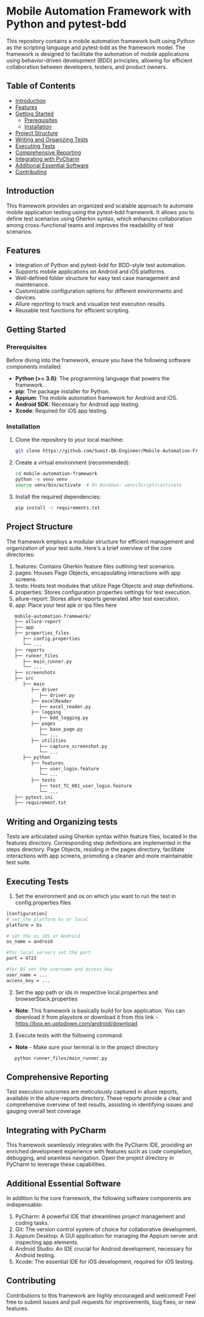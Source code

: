 # Mobile Automation Framework with Python and pytest-bdd

This repository contains a mobile automation framework built using Python as the scripting language and pytest-bdd as the framework model. The framework is designed to facilitate the automation of mobile applications using behavior-driven development (BDD) principles, allowing for efficient collaboration between developers, testers, and product owners.

## Table of Contents

- [Introduction](#introduction)
- [Features](#features)
- [Getting Started](#getting-started)
  - [Prerequisites](#prerequisites)
  - [Installation](#installation)
- [Project Structure](#project-structure)
- [Writing and Organizing Tests](#writing-and-organizing-tests)
- [Executing Tests](#executing-tests)
- [Comprehensive Reporting](#comprehensive-reporting)
- [Integrating with PyCharm](#integrating-with-pycharm)
- [Additional Essential Software](#additional-essential-software)
- [Contributing](#contributing)

## Introduction

This framework provides an organized and scalable approach to automate mobile application testing using the pytest-bdd framework. It allows you to define test scenarios using Gherkin syntax, which enhances collaboration among cross-functional teams and improves the readability of test scenarios.

## Features

- Integration of Python and pytest-bdd for BDD-style test automation.
- Supports mobile applications on Android and iOS platforms.
- Well-defined folder structure for easy test case management and maintenance.
- Customizable configuration options for different environments and devices.
- Allure reporting to track and visualize test execution results.
- Reusable test functions for efficient scripting.

## Getting Started

### Prerequisites

Before diving into the framework, ensure you have the following software components installed:

- **Python (>= 3.6)**: The programming language that powers the framework.
- **pip**: The package installer for Python.
- **Appium**: The mobile automation framework for Android and iOS.
- **Android SDK**: Necessary for Android app testing.
- **Xcode**: Required for iOS app testing.

### Installation

1. Clone the repository to your local machine:

   ```bash
   git clone https://github.com/Sumit-QA-Engineer/Mobile-Automation-Framework-Python-and-Pytest-bdd.git

2. Create a virtual environment (recommended):

   ```bash
   cd mobile-automation-framework
   python -m venv venv
   source venv/bin/activate  # On Windows: venv\Scripts\activate

3. Install the required dependencies:

   ```bash
   pip install -r requirements.txt

## Project Structure

The framework employs a modular structure for efficient management and organization of your test suite. Here's a brief overview of the core directories:

1. features: Contains Gherkin feature files outlining test scenarios.
2. pages: Houses Page Objects, encapsulating interactions with app screens.
3. tests: Hosts test modules that utilize Page Objects and step definitions.
4. properties: Stores configuration properties settings for test execution.
5. allure-report: Stores allure reports generated after test execution.
6. app: Place your test apk or ipa files here

```bash
   mobile-automation-framework/
   ├── allure-report
   ├── app
   ├── properties_files
      ├── config.properties
      └── ...
   ├── reports
   ├── runner_files
      ├── main_runner.py
      └── ...
   ├── screenshots
   ├── src
      ├── main
         ├── driver
            ├── driver.py
         ├── excelReader
            ├── excel_reader.py
         ├── logging
            ├── bdd_logging.py
         ├── pages
            ├── base_page.py
            └── ...
         ├── utilities
            ├── capture_screenshot.py
            └── ...
      ├── python
         ├── features
            ├── user_login.feature
            └── ...
         ├── tests
            ├── test_TC_001_user_login.feature
            └── ... 
   ├── pytest.ini
   ├── requirement.txt

```

## Writing and Organizing tests
Tests are articulated using Gherkin syntax within feature files, located in the features directory. Corresponding step definitions are implemented in the steps directory. Page Objects, residing in the pages directory, facilitate interactions with app screens, promoting a cleaner and more maintainable test suite.

## Executing Tests
1. Set the environment and os on which you want to run the test in config.properties files
```bash
[Configuration]
# set the platform bs or local
platform = bs

# set the os iOS or Android
os_name = android

#for local servers set the port
port = 4723

#for BS set the username and access_key
user_name = ...
access_key = ...
```

2. Set the app path or ids in respective local.properties and browserStack.properties

- **Note**: This framework is basically build for box application. You can download it from playstore or download it from this link - https://box.en.uptodown.com/android/download

3. Execute tests with the following command:

- **Note** - Make sure your terminal is in the project directory
```bash
   python runner_files/main_runner.py
```

## Comprehensive Reporting

Test execution outcomes are meticulously captured in allure reports, available in the allure-reports directory. These reports provide a clear and comprehensive overview of test results, assisting in identifying issues and gauging overall test coverage

## Integrating with PyCharm

This framework seamlessly integrates with the PyCharm IDE, providing an enriched development experience with features such as code completion, debugging, and seamless navigation. Open the project directory in PyCharm to leverage these capabilities.

## Additional Essential Software
In addition to the core framework, the following software components are indispensable:

1. PyCharm: A powerful IDE that streamlines project management and coding tasks.
2. Git: The version control system of choice for collaborative development.
3. Appium Desktop: A GUI application for managing the Appium server and inspecting app elements.
4. Android Studio: An IDE crucial for Android development, necessary for Android testing.
5. Xcode: The essential IDE for iOS development, required for iOS testing.

## Contributing
Contributions to this framework are highly encouraged and welcomed! Feel free to submit issues and pull requests for improvements, bug fixes, or new features.
